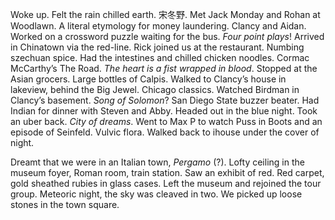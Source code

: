 Woke up. Felt the rain chilled earth. 宋冬野. Met Jack Monday and Rohan at Woodlawn. A literal etymology for money laundering. Clancy and Aidan. Worked on a crossword puzzle waiting for the bus. *Four point plays*\! Arrived in Chinatown via the red-line. Rick joined us at the restaurant. Numbing szechuan spice. Had the intestines and chilled chicken noodles. Cormac McCarthy’s The Road. *The heart is a fist wrapped in blood*. Stopped at the Asian grocers. Large bottles of Calpis. Walked to Clancy’s house in lakeview, behind the Big Jewel. Chicago classics. Watched Birdman in Clancy’s basement. *Song of Solomon*? San Diego State buzzer beater. Had Indian for dinner with Steven and Abby. Headed out in the blue night. Took an uber back. *City of dreams*. Went to Max P to watch Puss in Boots and an episode of Seinfeld. Vulvic flora. Walked back to ihouse under the cover of night.

Dreamt that we were in an Italian town, *Pergamo* (?). Lofty ceiling in the museum foyer, Roman room, train station. Saw an exhibit of red. Red carpet, gold sheathed rubies in glass cases. Left the museum and rejoined the tour group. Meteoric night, the sky was cleaved in two. We picked up loose stones in the town square.